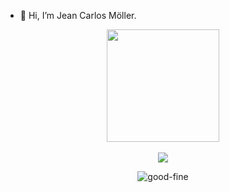 - 👋 Hi, I’m Jean Carlos Möller.


<div align="center">
<a href="https://github.com/JeanCarlosMoller">
  <img height="180em" src="https://github-readme-stats-eight-theta.vercel.app/api?username=JeanCarlosMoller&show_icons=true&theme=algolia&include_all_commits=true&count_private=true"/>
</a>
</div>

<div style="display: inline_block" align="center"><br>
  <a href="https://www.linkedin.com/in/jeancarlosmoller" target="_blank"><img src="https://img.shields.io/badge/-LinkedIn-%230077B5?style=for-the-badge&logo=linkedin&logoColor=white" target="_blank"></a>

![good-fine](https://user-images.githubusercontent.com/11274857/215940330-a11413fc-b533-48d7-8b07-d1873e265fcf.gif)

</div>
